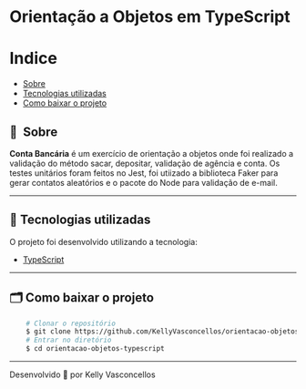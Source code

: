 # Orientação a Objetos em TypeScript

# Indice

- [Sobre](#-sobre)
- [Tecnologias utilizadas](#-tecnologias-utilizadas)
- [Como baixar o projeto](#-como-baixar-o-projeto)

## 🔖&nbsp; Sobre

**Conta Bancária** é um exercício de orientação a objetos onde foi realizado a validação do método sacar, depositar, validação de agência e conta. Os testes unitários foram feitos no Jest, foi utiizado a biblioteca Faker para gerar contatos aleatórios e o pacote do Node para validação de e-mail.

---

## 🚀 Tecnologias utilizadas

O projeto foi desenvolvido utilizando a tecnologia:

- [TypeScript](https://www.typescriptlang.org/)


---

## 🗂 Como baixar o projeto

```bash
    # Clonar o repositório
    $ git clone https://github.com/KellyVasconcellos/orientacao-objetos-typescript.git
    # Entrar no diretório
    $ cd orientacao-objetos-typescript
```

---

Desenvolvido 💜 por Kelly Vasconcellos
